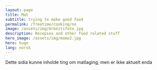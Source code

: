 ```yaml
---
layout: page
title: Mat 
subtitle: trying to make good food 
permalink: /freetime/cooking/no
image: /assets/img/Arbeitsfoto.jpg
description: Recepies and other food related stuff
hero_image: /assets/img/momo2.jpg
hero: huge
lang: norsk
---
```

Dette sidia kunne inholde ting om matlaging, men er ikke aktuelt enda

